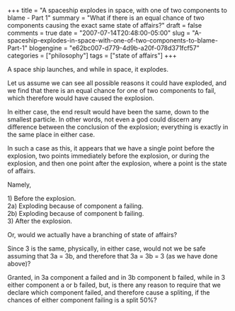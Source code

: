 +++
title = "A spaceship explodes in space, with one of two components to blame - Part 1"
summary = "What if there is an equal chance of two components causing the exact same state of affairs?"
draft = false
comments = true
date = "2007-07-14T20:48:00-05:00"
slug = "A-spaceship-explodes-in-space-with-one-of-two-components-to-blame-Part-1"
blogengine = "e62bc007-d779-4d9b-a20f-078d371fcf57"
categories = ["philosophy"]
tags = ["state of affairs"]
+++

<p>
A space ship launches, and while in space, it explodes.
</p>
<p>
Let us assume we can see all possible reasons it could have exploded, and we find that there is an equal chance for one of two components to fail, which therefore would have caused the explosion.
</p>
<p>
In either case, the end result would have been the same, down to the smallest particle. In other words, not even a god could discern any difference between the conclusion of the explosion; everything is exactly in the same place in either case.
</p>
<p>
In such a case as this, it appears that we have a single point before the explosion, two points immediately before the explosion, or during the explosion, and then one point after the explosion, where a point is the state of affairs.
</p>
<p>
Namely,
</p>
<p>
1) Before the explosion.<br />
2a) Exploding because of component a failing.<br />
2b) Exploding because of component b failing.<br />
3) After the explosion.
</p>
<p>
Or, would we actually have a branching of state of affairs?
</p>
<p>
Since 3 is the same, physically, in either case, would not we be safe assuming that 3a = 3b, and therefore that 3a = 3b = 3 (as we have done above)?
</p>
<p>
Granted, in 3a component a failed and in 3b component b failed, while in 3 either component a or b failed, but, is there any reason to require that we declare which component failed, and therefore cause a spliting, if the chances of either component failing is a split 50%?
</p>

